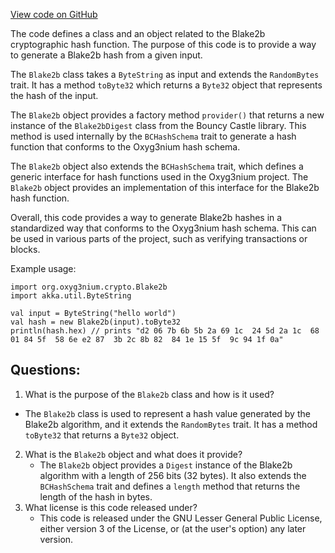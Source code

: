 [View code on GitHub](https://github.com/alephium/alephium/crypto/src/main/scala/org/alephium/crypto/Blake2b.scala)

The code defines a class and an object related to the Blake2b cryptographic hash function. The purpose of this code is to provide a way to generate a Blake2b hash from a given input. 

The `Blake2b` class takes a `ByteString` as input and extends the `RandomBytes` trait. It has a method `toByte32` which returns a `Byte32` object that represents the hash of the input. 

The `Blake2b` object provides a factory method `provider()` that returns a new instance of the `Blake2bDigest` class from the Bouncy Castle library. This method is used internally by the `BCHashSchema` trait to generate a hash function that conforms to the Oxyg3nium hash schema. 

The `Blake2b` object also extends the `BCHashSchema` trait, which defines a generic interface for hash functions used in the Oxyg3nium project. The `Blake2b` object provides an implementation of this interface for the Blake2b hash function. 

Overall, this code provides a way to generate Blake2b hashes in a standardized way that conforms to the Oxyg3nium hash schema. This can be used in various parts of the project, such as verifying transactions or blocks. 

Example usage:

```
import org.oxyg3nium.crypto.Blake2b
import akka.util.ByteString

val input = ByteString("hello world")
val hash = new Blake2b(input).toByte32
println(hash.hex) // prints "d2 06 7b 6b 5b 2a 69 1c  24 5d 2a 1c  68 01 84 5f  58 6e e2 87  3b 2c 8b 82  84 1e 15 5f  9c 94 1f 0a"
```
## Questions: 
 1. What is the purpose of the `Blake2b` class and how is it used?
   - The `Blake2b` class is used to represent a hash value generated by the Blake2b algorithm, and it extends the `RandomBytes` trait. It has a method `toByte32` that returns a `Byte32` object.
2. What is the `Blake2b` object and what does it provide?
   - The `Blake2b` object provides a `Digest` instance of the Blake2b algorithm with a length of 256 bits (32 bytes). It also extends the `BCHashSchema` trait and defines a `length` method that returns the length of the hash in bytes.
3. What license is this code released under?
   - This code is released under the GNU Lesser General Public License, either version 3 of the License, or (at the user's option) any later version.